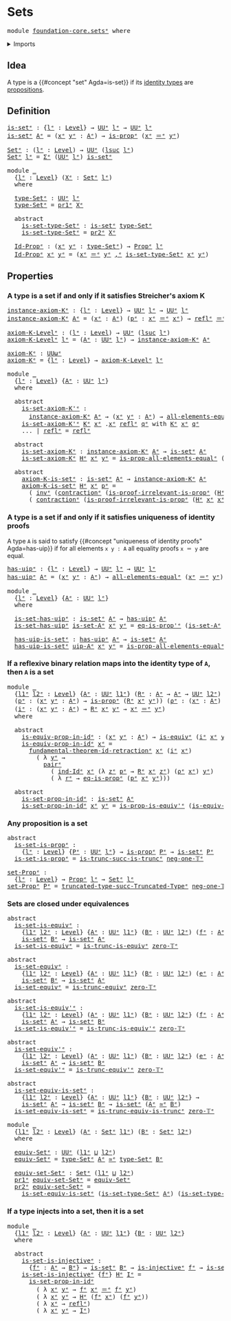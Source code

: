 # Sets

<pre class="Agda"><a id="17" class="Keyword">module</a> <a id="24" href="foundation-core.sets%25E1%25B5%2589.html" class="Module">foundation-core.setsᵉ</a> <a id="46" class="Keyword">where</a>
</pre>
<details><summary>Imports</summary>

<pre class="Agda"><a id="102" class="Keyword">open</a> <a id="107" class="Keyword">import</a> <a id="114" href="foundation.dependent-pair-types%25E1%25B5%2589.html" class="Module">foundation.dependent-pair-typesᵉ</a>
<a id="147" class="Keyword">open</a> <a id="152" class="Keyword">import</a> <a id="159" href="foundation.fundamental-theorem-of-identity-types%25E1%25B5%2589.html" class="Module">foundation.fundamental-theorem-of-identity-typesᵉ</a>
<a id="209" class="Keyword">open</a> <a id="214" class="Keyword">import</a> <a id="221" href="foundation.universe-levels%25E1%25B5%2589.html" class="Module">foundation.universe-levelsᵉ</a>

<a id="250" class="Keyword">open</a> <a id="255" class="Keyword">import</a> <a id="262" href="foundation-core.contractible-types%25E1%25B5%2589.html" class="Module">foundation-core.contractible-typesᵉ</a>
<a id="298" class="Keyword">open</a> <a id="303" class="Keyword">import</a> <a id="310" href="foundation-core.embeddings%25E1%25B5%2589.html" class="Module">foundation-core.embeddingsᵉ</a>
<a id="338" class="Keyword">open</a> <a id="343" class="Keyword">import</a> <a id="350" href="foundation-core.equivalences%25E1%25B5%2589.html" class="Module">foundation-core.equivalencesᵉ</a>
<a id="380" class="Keyword">open</a> <a id="385" class="Keyword">import</a> <a id="392" href="foundation-core.identity-types%25E1%25B5%2589.html" class="Module">foundation-core.identity-typesᵉ</a>
<a id="424" class="Keyword">open</a> <a id="429" class="Keyword">import</a> <a id="436" href="foundation-core.injective-maps%25E1%25B5%2589.html" class="Module">foundation-core.injective-mapsᵉ</a>
<a id="468" class="Keyword">open</a> <a id="473" class="Keyword">import</a> <a id="480" href="foundation-core.propositions%25E1%25B5%2589.html" class="Module">foundation-core.propositionsᵉ</a>
<a id="510" class="Keyword">open</a> <a id="515" class="Keyword">import</a> <a id="522" href="foundation-core.truncated-types%25E1%25B5%2589.html" class="Module">foundation-core.truncated-typesᵉ</a>
<a id="555" class="Keyword">open</a> <a id="560" class="Keyword">import</a> <a id="567" href="foundation-core.truncation-levels%25E1%25B5%2589.html" class="Module">foundation-core.truncation-levelsᵉ</a>
</pre>
</details>

## Idea

A type is a {{#concept "set" Agda=is-set}} if its
[identity types](foundation-core.identity-types.md) are
[propositions](foundation-core.propositions.md).

## Definition

<pre class="Agda"><a id="is-setᵉ"></a><a id="807" href="foundation-core.sets%25E1%25B5%2589.html#807" class="Function">is-setᵉ</a> <a id="815" class="Symbol">:</a> <a id="817" class="Symbol">{</a><a id="818" href="foundation-core.sets%25E1%25B5%2589.html#818" class="Bound">lᵉ</a> <a id="821" class="Symbol">:</a> <a id="823" href="Agda.Primitive.html#742" class="Postulate">Level</a><a id="828" class="Symbol">}</a> <a id="830" class="Symbol">→</a> <a id="832" href="Agda.Primitive.html#429" class="Primitive">UUᵉ</a> <a id="836" href="foundation-core.sets%25E1%25B5%2589.html#818" class="Bound">lᵉ</a> <a id="839" class="Symbol">→</a> <a id="841" href="Agda.Primitive.html#429" class="Primitive">UUᵉ</a> <a id="845" href="foundation-core.sets%25E1%25B5%2589.html#818" class="Bound">lᵉ</a>
<a id="848" href="foundation-core.sets%25E1%25B5%2589.html#807" class="Function">is-setᵉ</a> <a id="856" href="foundation-core.sets%25E1%25B5%2589.html#856" class="Bound">Aᵉ</a> <a id="859" class="Symbol">=</a> <a id="861" class="Symbol">(</a><a id="862" href="foundation-core.sets%25E1%25B5%2589.html#862" class="Bound">xᵉ</a> <a id="865" href="foundation-core.sets%25E1%25B5%2589.html#865" class="Bound">yᵉ</a> <a id="868" class="Symbol">:</a> <a id="870" href="foundation-core.sets%25E1%25B5%2589.html#856" class="Bound">Aᵉ</a><a id="872" class="Symbol">)</a> <a id="874" class="Symbol">→</a> <a id="876" href="foundation-core.propositions%25E1%25B5%2589.html#1041" class="Function">is-propᵉ</a> <a id="885" class="Symbol">(</a><a id="886" href="foundation-core.sets%25E1%25B5%2589.html#862" class="Bound">xᵉ</a> <a id="889" href="foundation-core.identity-types%25E1%25B5%2589.html#2730" class="Function Operator">＝ᵉ</a> <a id="892" href="foundation-core.sets%25E1%25B5%2589.html#865" class="Bound">yᵉ</a><a id="894" class="Symbol">)</a>

<a id="Setᵉ"></a><a id="897" href="foundation-core.sets%25E1%25B5%2589.html#897" class="Function">Setᵉ</a> <a id="902" class="Symbol">:</a> <a id="904" class="Symbol">(</a><a id="905" href="foundation-core.sets%25E1%25B5%2589.html#905" class="Bound">lᵉ</a> <a id="908" class="Symbol">:</a> <a id="910" href="Agda.Primitive.html#742" class="Postulate">Level</a><a id="915" class="Symbol">)</a> <a id="917" class="Symbol">→</a> <a id="919" href="Agda.Primitive.html#429" class="Primitive">UUᵉ</a> <a id="923" class="Symbol">(</a><a id="924" href="Agda.Primitive.html#931" class="Primitive">lsuc</a> <a id="929" href="foundation-core.sets%25E1%25B5%2589.html#905" class="Bound">lᵉ</a><a id="931" class="Symbol">)</a>
<a id="933" href="foundation-core.sets%25E1%25B5%2589.html#897" class="Function">Setᵉ</a> <a id="938" href="foundation-core.sets%25E1%25B5%2589.html#938" class="Bound">lᵉ</a> <a id="941" class="Symbol">=</a> <a id="943" href="foundation.dependent-pair-types%25E1%25B5%2589.html#585" class="Record">Σᵉ</a> <a id="946" class="Symbol">(</a><a id="947" href="Agda.Primitive.html#429" class="Primitive">UUᵉ</a> <a id="951" href="foundation-core.sets%25E1%25B5%2589.html#938" class="Bound">lᵉ</a><a id="953" class="Symbol">)</a> <a id="955" href="foundation-core.sets%25E1%25B5%2589.html#807" class="Function">is-setᵉ</a>

<a id="964" class="Keyword">module</a> <a id="971" href="foundation-core.sets%25E1%25B5%2589.html#971" class="Module">_</a>
  <a id="975" class="Symbol">{</a><a id="976" href="foundation-core.sets%25E1%25B5%2589.html#976" class="Bound">lᵉ</a> <a id="979" class="Symbol">:</a> <a id="981" href="Agda.Primitive.html#742" class="Postulate">Level</a><a id="986" class="Symbol">}</a> <a id="988" class="Symbol">(</a><a id="989" href="foundation-core.sets%25E1%25B5%2589.html#989" class="Bound">Xᵉ</a> <a id="992" class="Symbol">:</a> <a id="994" href="foundation-core.sets%25E1%25B5%2589.html#897" class="Function">Setᵉ</a> <a id="999" href="foundation-core.sets%25E1%25B5%2589.html#976" class="Bound">lᵉ</a><a id="1001" class="Symbol">)</a>
  <a id="1005" class="Keyword">where</a>

  <a id="1014" href="foundation-core.sets%25E1%25B5%2589.html#1014" class="Function">type-Setᵉ</a> <a id="1024" class="Symbol">:</a> <a id="1026" href="Agda.Primitive.html#429" class="Primitive">UUᵉ</a> <a id="1030" href="foundation-core.sets%25E1%25B5%2589.html#976" class="Bound">lᵉ</a>
  <a id="1035" href="foundation-core.sets%25E1%25B5%2589.html#1014" class="Function">type-Setᵉ</a> <a id="1045" class="Symbol">=</a> <a id="1047" href="foundation.dependent-pair-types%25E1%25B5%2589.html#697" class="Field">pr1ᵉ</a> <a id="1052" href="foundation-core.sets%25E1%25B5%2589.html#989" class="Bound">Xᵉ</a>

  <a id="1058" class="Keyword">abstract</a>
    <a id="1071" href="foundation-core.sets%25E1%25B5%2589.html#1071" class="Function">is-set-type-Setᵉ</a> <a id="1088" class="Symbol">:</a> <a id="1090" href="foundation-core.sets%25E1%25B5%2589.html#807" class="Function">is-setᵉ</a> <a id="1098" href="foundation-core.sets%25E1%25B5%2589.html#1014" class="Function">type-Setᵉ</a>
    <a id="1112" href="foundation-core.sets%25E1%25B5%2589.html#1071" class="Function">is-set-type-Setᵉ</a> <a id="1129" class="Symbol">=</a> <a id="1131" href="foundation.dependent-pair-types%25E1%25B5%2589.html#711" class="Field">pr2ᵉ</a> <a id="1136" href="foundation-core.sets%25E1%25B5%2589.html#989" class="Bound">Xᵉ</a>

  <a id="1142" href="foundation-core.sets%25E1%25B5%2589.html#1142" class="Function">Id-Propᵉ</a> <a id="1151" class="Symbol">:</a> <a id="1153" class="Symbol">(</a><a id="1154" href="foundation-core.sets%25E1%25B5%2589.html#1154" class="Bound">xᵉ</a> <a id="1157" href="foundation-core.sets%25E1%25B5%2589.html#1157" class="Bound">yᵉ</a> <a id="1160" class="Symbol">:</a> <a id="1162" href="foundation-core.sets%25E1%25B5%2589.html#1014" class="Function">type-Setᵉ</a><a id="1171" class="Symbol">)</a> <a id="1173" class="Symbol">→</a> <a id="1175" href="foundation-core.propositions%25E1%25B5%2589.html#1181" class="Function">Propᵉ</a> <a id="1181" href="foundation-core.sets%25E1%25B5%2589.html#976" class="Bound">lᵉ</a>
  <a id="1186" href="foundation-core.sets%25E1%25B5%2589.html#1142" class="Function">Id-Propᵉ</a> <a id="1195" href="foundation-core.sets%25E1%25B5%2589.html#1195" class="Bound">xᵉ</a> <a id="1198" href="foundation-core.sets%25E1%25B5%2589.html#1198" class="Bound">yᵉ</a> <a id="1201" class="Symbol">=</a> <a id="1203" class="Symbol">(</a><a id="1204" href="foundation-core.sets%25E1%25B5%2589.html#1195" class="Bound">xᵉ</a> <a id="1207" href="foundation-core.identity-types%25E1%25B5%2589.html#2730" class="Function Operator">＝ᵉ</a> <a id="1210" href="foundation-core.sets%25E1%25B5%2589.html#1198" class="Bound">yᵉ</a> <a id="1213" href="foundation.dependent-pair-types%25E1%25B5%2589.html#788" class="InductiveConstructor Operator">,ᵉ</a> <a id="1216" href="foundation-core.sets%25E1%25B5%2589.html#1071" class="Function">is-set-type-Setᵉ</a> <a id="1233" href="foundation-core.sets%25E1%25B5%2589.html#1195" class="Bound">xᵉ</a> <a id="1236" href="foundation-core.sets%25E1%25B5%2589.html#1198" class="Bound">yᵉ</a><a id="1238" class="Symbol">)</a>
</pre>
## Properties

### A type is a set if and only if it satisfies Streicher's axiom K

<pre class="Agda"><a id="instance-axiom-Kᵉ"></a><a id="1337" href="foundation-core.sets%25E1%25B5%2589.html#1337" class="Function">instance-axiom-Kᵉ</a> <a id="1355" class="Symbol">:</a> <a id="1357" class="Symbol">{</a><a id="1358" href="foundation-core.sets%25E1%25B5%2589.html#1358" class="Bound">lᵉ</a> <a id="1361" class="Symbol">:</a> <a id="1363" href="Agda.Primitive.html#742" class="Postulate">Level</a><a id="1368" class="Symbol">}</a> <a id="1370" class="Symbol">→</a> <a id="1372" href="Agda.Primitive.html#429" class="Primitive">UUᵉ</a> <a id="1376" href="foundation-core.sets%25E1%25B5%2589.html#1358" class="Bound">lᵉ</a> <a id="1379" class="Symbol">→</a> <a id="1381" href="Agda.Primitive.html#429" class="Primitive">UUᵉ</a> <a id="1385" href="foundation-core.sets%25E1%25B5%2589.html#1358" class="Bound">lᵉ</a>
<a id="1388" href="foundation-core.sets%25E1%25B5%2589.html#1337" class="Function">instance-axiom-Kᵉ</a> <a id="1406" href="foundation-core.sets%25E1%25B5%2589.html#1406" class="Bound">Aᵉ</a> <a id="1409" class="Symbol">=</a> <a id="1411" class="Symbol">(</a><a id="1412" href="foundation-core.sets%25E1%25B5%2589.html#1412" class="Bound">xᵉ</a> <a id="1415" class="Symbol">:</a> <a id="1417" href="foundation-core.sets%25E1%25B5%2589.html#1406" class="Bound">Aᵉ</a><a id="1419" class="Symbol">)</a> <a id="1421" class="Symbol">(</a><a id="1422" href="foundation-core.sets%25E1%25B5%2589.html#1422" class="Bound">pᵉ</a> <a id="1425" class="Symbol">:</a> <a id="1427" href="foundation-core.sets%25E1%25B5%2589.html#1412" class="Bound">xᵉ</a> <a id="1430" href="foundation-core.identity-types%25E1%25B5%2589.html#2730" class="Function Operator">＝ᵉ</a> <a id="1433" href="foundation-core.sets%25E1%25B5%2589.html#1412" class="Bound">xᵉ</a><a id="1435" class="Symbol">)</a> <a id="1437" class="Symbol">→</a> <a id="1439" href="foundation-core.identity-types%25E1%25B5%2589.html#2694" class="InductiveConstructor">reflᵉ</a> <a id="1445" href="foundation-core.identity-types%25E1%25B5%2589.html#2730" class="Function Operator">＝ᵉ</a> <a id="1448" href="foundation-core.sets%25E1%25B5%2589.html#1422" class="Bound">pᵉ</a>

<a id="axiom-K-Levelᵉ"></a><a id="1452" href="foundation-core.sets%25E1%25B5%2589.html#1452" class="Function">axiom-K-Levelᵉ</a> <a id="1467" class="Symbol">:</a> <a id="1469" class="Symbol">(</a><a id="1470" href="foundation-core.sets%25E1%25B5%2589.html#1470" class="Bound">lᵉ</a> <a id="1473" class="Symbol">:</a> <a id="1475" href="Agda.Primitive.html#742" class="Postulate">Level</a><a id="1480" class="Symbol">)</a> <a id="1482" class="Symbol">→</a> <a id="1484" href="Agda.Primitive.html#429" class="Primitive">UUᵉ</a> <a id="1488" class="Symbol">(</a><a id="1489" href="Agda.Primitive.html#931" class="Primitive">lsuc</a> <a id="1494" href="foundation-core.sets%25E1%25B5%2589.html#1470" class="Bound">lᵉ</a><a id="1496" class="Symbol">)</a>
<a id="1498" href="foundation-core.sets%25E1%25B5%2589.html#1452" class="Function">axiom-K-Levelᵉ</a> <a id="1513" href="foundation-core.sets%25E1%25B5%2589.html#1513" class="Bound">lᵉ</a> <a id="1516" class="Symbol">=</a> <a id="1518" class="Symbol">(</a><a id="1519" href="foundation-core.sets%25E1%25B5%2589.html#1519" class="Bound">Aᵉ</a> <a id="1522" class="Symbol">:</a> <a id="1524" href="Agda.Primitive.html#429" class="Primitive">UUᵉ</a> <a id="1528" href="foundation-core.sets%25E1%25B5%2589.html#1513" class="Bound">lᵉ</a><a id="1530" class="Symbol">)</a> <a id="1532" class="Symbol">→</a> <a id="1534" href="foundation-core.sets%25E1%25B5%2589.html#1337" class="Function">instance-axiom-Kᵉ</a> <a id="1552" href="foundation-core.sets%25E1%25B5%2589.html#1519" class="Bound">Aᵉ</a>

<a id="axiom-Kᵉ"></a><a id="1556" href="foundation-core.sets%25E1%25B5%2589.html#1556" class="Function">axiom-Kᵉ</a> <a id="1565" class="Symbol">:</a> <a id="1567" href="Agda.Primitive.html#553" class="Primitive">UUωᵉ</a>
<a id="1572" href="foundation-core.sets%25E1%25B5%2589.html#1556" class="Function">axiom-Kᵉ</a> <a id="1581" class="Symbol">=</a> <a id="1583" class="Symbol">{</a><a id="1584" href="foundation-core.sets%25E1%25B5%2589.html#1584" class="Bound">lᵉ</a> <a id="1587" class="Symbol">:</a> <a id="1589" href="Agda.Primitive.html#742" class="Postulate">Level</a><a id="1594" class="Symbol">}</a> <a id="1596" class="Symbol">→</a> <a id="1598" href="foundation-core.sets%25E1%25B5%2589.html#1452" class="Function">axiom-K-Levelᵉ</a> <a id="1613" href="foundation-core.sets%25E1%25B5%2589.html#1584" class="Bound">lᵉ</a>

<a id="1617" class="Keyword">module</a> <a id="1624" href="foundation-core.sets%25E1%25B5%2589.html#1624" class="Module">_</a>
  <a id="1628" class="Symbol">{</a><a id="1629" href="foundation-core.sets%25E1%25B5%2589.html#1629" class="Bound">lᵉ</a> <a id="1632" class="Symbol">:</a> <a id="1634" href="Agda.Primitive.html#742" class="Postulate">Level</a><a id="1639" class="Symbol">}</a> <a id="1641" class="Symbol">{</a><a id="1642" href="foundation-core.sets%25E1%25B5%2589.html#1642" class="Bound">Aᵉ</a> <a id="1645" class="Symbol">:</a> <a id="1647" href="Agda.Primitive.html#429" class="Primitive">UUᵉ</a> <a id="1651" href="foundation-core.sets%25E1%25B5%2589.html#1629" class="Bound">lᵉ</a><a id="1653" class="Symbol">}</a>
  <a id="1657" class="Keyword">where</a>

  <a id="1666" class="Keyword">abstract</a>
    <a id="1679" href="foundation-core.sets%25E1%25B5%2589.html#1679" class="Function">is-set-axiom-K&#39;ᵉ</a> <a id="1696" class="Symbol">:</a>
      <a id="1704" href="foundation-core.sets%25E1%25B5%2589.html#1337" class="Function">instance-axiom-Kᵉ</a> <a id="1722" href="foundation-core.sets%25E1%25B5%2589.html#1642" class="Bound">Aᵉ</a> <a id="1725" class="Symbol">→</a> <a id="1727" class="Symbol">(</a><a id="1728" href="foundation-core.sets%25E1%25B5%2589.html#1728" class="Bound">xᵉ</a> <a id="1731" href="foundation-core.sets%25E1%25B5%2589.html#1731" class="Bound">yᵉ</a> <a id="1734" class="Symbol">:</a> <a id="1736" href="foundation-core.sets%25E1%25B5%2589.html#1642" class="Bound">Aᵉ</a><a id="1738" class="Symbol">)</a> <a id="1740" class="Symbol">→</a> <a id="1742" href="foundation-core.propositions%25E1%25B5%2589.html#2096" class="Function">all-elements-equalᵉ</a> <a id="1762" class="Symbol">(</a><a id="1763" href="foundation-core.sets%25E1%25B5%2589.html#1728" class="Bound">xᵉ</a> <a id="1766" href="foundation-core.identity-types%25E1%25B5%2589.html#2730" class="Function Operator">＝ᵉ</a> <a id="1769" href="foundation-core.sets%25E1%25B5%2589.html#1731" class="Bound">yᵉ</a><a id="1771" class="Symbol">)</a>
    <a id="1777" href="foundation-core.sets%25E1%25B5%2589.html#1679" class="Function">is-set-axiom-K&#39;ᵉ</a> <a id="1794" href="foundation-core.sets%25E1%25B5%2589.html#1794" class="Bound">Kᵉ</a> <a id="1797" href="foundation-core.sets%25E1%25B5%2589.html#1797" class="Bound">xᵉ</a> <a id="1800" class="DottedPattern Symbol">.</a><a id="1801" href="foundation-core.sets%25E1%25B5%2589.html#1797" class="DottedPattern Bound">xᵉ</a> <a id="1804" href="foundation-core.identity-types%25E1%25B5%2589.html#2694" class="InductiveConstructor">reflᵉ</a> <a id="1810" href="foundation-core.sets%25E1%25B5%2589.html#1810" class="Bound">qᵉ</a> <a id="1813" class="Keyword">with</a> <a id="1818" href="foundation-core.sets%25E1%25B5%2589.html#1794" class="Bound">Kᵉ</a> <a id="1821" href="foundation-core.sets%25E1%25B5%2589.html#1797" class="Bound">xᵉ</a> <a id="1824" href="foundation-core.sets%25E1%25B5%2589.html#1810" class="Bound">qᵉ</a>
    <a id="1831" class="Symbol">...</a> <a id="1835" class="Symbol">|</a> <a id="1837" href="foundation-core.identity-types%25E1%25B5%2589.html#2694" class="InductiveConstructor">reflᵉ</a> <a id="1843" class="Symbol">=</a> <a id="1845" href="foundation-core.identity-types%25E1%25B5%2589.html#2694" class="InductiveConstructor">reflᵉ</a>

  <a id="1854" class="Keyword">abstract</a>
    <a id="1867" href="foundation-core.sets%25E1%25B5%2589.html#1867" class="Function">is-set-axiom-Kᵉ</a> <a id="1883" class="Symbol">:</a> <a id="1885" href="foundation-core.sets%25E1%25B5%2589.html#1337" class="Function">instance-axiom-Kᵉ</a> <a id="1903" href="foundation-core.sets%25E1%25B5%2589.html#1642" class="Bound">Aᵉ</a> <a id="1906" class="Symbol">→</a> <a id="1908" href="foundation-core.sets%25E1%25B5%2589.html#807" class="Function">is-setᵉ</a> <a id="1916" href="foundation-core.sets%25E1%25B5%2589.html#1642" class="Bound">Aᵉ</a>
    <a id="1923" href="foundation-core.sets%25E1%25B5%2589.html#1867" class="Function">is-set-axiom-Kᵉ</a> <a id="1939" href="foundation-core.sets%25E1%25B5%2589.html#1939" class="Bound">Hᵉ</a> <a id="1942" href="foundation-core.sets%25E1%25B5%2589.html#1942" class="Bound">xᵉ</a> <a id="1945" href="foundation-core.sets%25E1%25B5%2589.html#1945" class="Bound">yᵉ</a> <a id="1948" class="Symbol">=</a> <a id="1950" href="foundation-core.propositions%25E1%25B5%2589.html#2312" class="Function">is-prop-all-elements-equalᵉ</a> <a id="1978" class="Symbol">(</a><a id="1979" href="foundation-core.sets%25E1%25B5%2589.html#1679" class="Function">is-set-axiom-K&#39;ᵉ</a> <a id="1996" href="foundation-core.sets%25E1%25B5%2589.html#1939" class="Bound">Hᵉ</a> <a id="1999" href="foundation-core.sets%25E1%25B5%2589.html#1942" class="Bound">xᵉ</a> <a id="2002" href="foundation-core.sets%25E1%25B5%2589.html#1945" class="Bound">yᵉ</a><a id="2004" class="Symbol">)</a>

  <a id="2009" class="Keyword">abstract</a>
    <a id="2022" href="foundation-core.sets%25E1%25B5%2589.html#2022" class="Function">axiom-K-is-setᵉ</a> <a id="2038" class="Symbol">:</a> <a id="2040" href="foundation-core.sets%25E1%25B5%2589.html#807" class="Function">is-setᵉ</a> <a id="2048" href="foundation-core.sets%25E1%25B5%2589.html#1642" class="Bound">Aᵉ</a> <a id="2051" class="Symbol">→</a> <a id="2053" href="foundation-core.sets%25E1%25B5%2589.html#1337" class="Function">instance-axiom-Kᵉ</a> <a id="2071" href="foundation-core.sets%25E1%25B5%2589.html#1642" class="Bound">Aᵉ</a>
    <a id="2078" href="foundation-core.sets%25E1%25B5%2589.html#2022" class="Function">axiom-K-is-setᵉ</a> <a id="2094" href="foundation-core.sets%25E1%25B5%2589.html#2094" class="Bound">Hᵉ</a> <a id="2097" href="foundation-core.sets%25E1%25B5%2589.html#2097" class="Bound">xᵉ</a> <a id="2100" href="foundation-core.sets%25E1%25B5%2589.html#2100" class="Bound">pᵉ</a> <a id="2103" class="Symbol">=</a>
      <a id="2111" class="Symbol">(</a> <a id="2113" href="foundation-core.identity-types%25E1%25B5%2589.html#6276" class="Function">invᵉ</a> <a id="2118" class="Symbol">(</a><a id="2119" href="foundation-core.contractible-types%25E1%25B5%2589.html#1413" class="Function">contractionᵉ</a> <a id="2132" class="Symbol">(</a><a id="2133" href="foundation-core.propositions%25E1%25B5%2589.html#3028" class="Function">is-proof-irrelevant-is-propᵉ</a> <a id="2162" class="Symbol">(</a><a id="2163" href="foundation-core.sets%25E1%25B5%2589.html#2094" class="Bound">Hᵉ</a> <a id="2166" href="foundation-core.sets%25E1%25B5%2589.html#2097" class="Bound">xᵉ</a> <a id="2169" href="foundation-core.sets%25E1%25B5%2589.html#2097" class="Bound">xᵉ</a><a id="2171" class="Symbol">)</a> <a id="2173" href="foundation-core.identity-types%25E1%25B5%2589.html#2694" class="InductiveConstructor">reflᵉ</a><a id="2178" class="Symbol">)</a> <a id="2180" href="foundation-core.identity-types%25E1%25B5%2589.html#2694" class="InductiveConstructor">reflᵉ</a><a id="2185" class="Symbol">))</a> <a id="2188" href="foundation-core.identity-types%25E1%25B5%2589.html#5906" class="Function Operator">∙ᵉ</a>
      <a id="2197" class="Symbol">(</a> <a id="2199" href="foundation-core.contractible-types%25E1%25B5%2589.html#1413" class="Function">contractionᵉ</a> <a id="2212" class="Symbol">(</a><a id="2213" href="foundation-core.propositions%25E1%25B5%2589.html#3028" class="Function">is-proof-irrelevant-is-propᵉ</a> <a id="2242" class="Symbol">(</a><a id="2243" href="foundation-core.sets%25E1%25B5%2589.html#2094" class="Bound">Hᵉ</a> <a id="2246" href="foundation-core.sets%25E1%25B5%2589.html#2097" class="Bound">xᵉ</a> <a id="2249" href="foundation-core.sets%25E1%25B5%2589.html#2097" class="Bound">xᵉ</a><a id="2251" class="Symbol">)</a> <a id="2253" href="foundation-core.identity-types%25E1%25B5%2589.html#2694" class="InductiveConstructor">reflᵉ</a><a id="2258" class="Symbol">)</a> <a id="2260" href="foundation-core.sets%25E1%25B5%2589.html#2100" class="Bound">pᵉ</a><a id="2262" class="Symbol">)</a>
</pre>
### A type is a set if and only if it satisfies uniqueness of identity proofs

A type `A` is said to satisfy
{{#concept "uniqueness of identity proofs" Agda=has-uip}} if for all elements
`x y : A` all equality proofs `x ＝ y` are equal.

<pre class="Agda"><a id="has-uipᵉ"></a><a id="2514" href="foundation-core.sets%25E1%25B5%2589.html#2514" class="Function">has-uipᵉ</a> <a id="2523" class="Symbol">:</a> <a id="2525" class="Symbol">{</a><a id="2526" href="foundation-core.sets%25E1%25B5%2589.html#2526" class="Bound">lᵉ</a> <a id="2529" class="Symbol">:</a> <a id="2531" href="Agda.Primitive.html#742" class="Postulate">Level</a><a id="2536" class="Symbol">}</a> <a id="2538" class="Symbol">→</a> <a id="2540" href="Agda.Primitive.html#429" class="Primitive">UUᵉ</a> <a id="2544" href="foundation-core.sets%25E1%25B5%2589.html#2526" class="Bound">lᵉ</a> <a id="2547" class="Symbol">→</a> <a id="2549" href="Agda.Primitive.html#429" class="Primitive">UUᵉ</a> <a id="2553" href="foundation-core.sets%25E1%25B5%2589.html#2526" class="Bound">lᵉ</a>
<a id="2556" href="foundation-core.sets%25E1%25B5%2589.html#2514" class="Function">has-uipᵉ</a> <a id="2565" href="foundation-core.sets%25E1%25B5%2589.html#2565" class="Bound">Aᵉ</a> <a id="2568" class="Symbol">=</a> <a id="2570" class="Symbol">(</a><a id="2571" href="foundation-core.sets%25E1%25B5%2589.html#2571" class="Bound">xᵉ</a> <a id="2574" href="foundation-core.sets%25E1%25B5%2589.html#2574" class="Bound">yᵉ</a> <a id="2577" class="Symbol">:</a> <a id="2579" href="foundation-core.sets%25E1%25B5%2589.html#2565" class="Bound">Aᵉ</a><a id="2581" class="Symbol">)</a> <a id="2583" class="Symbol">→</a> <a id="2585" href="foundation-core.propositions%25E1%25B5%2589.html#2096" class="Function">all-elements-equalᵉ</a> <a id="2605" class="Symbol">(</a><a id="2606" href="foundation-core.sets%25E1%25B5%2589.html#2571" class="Bound">xᵉ</a> <a id="2609" href="foundation-core.identity-types%25E1%25B5%2589.html#2730" class="Function Operator">＝ᵉ</a> <a id="2612" href="foundation-core.sets%25E1%25B5%2589.html#2574" class="Bound">yᵉ</a><a id="2614" class="Symbol">)</a>

<a id="2617" class="Keyword">module</a> <a id="2624" href="foundation-core.sets%25E1%25B5%2589.html#2624" class="Module">_</a>
  <a id="2628" class="Symbol">{</a><a id="2629" href="foundation-core.sets%25E1%25B5%2589.html#2629" class="Bound">lᵉ</a> <a id="2632" class="Symbol">:</a> <a id="2634" href="Agda.Primitive.html#742" class="Postulate">Level</a><a id="2639" class="Symbol">}</a> <a id="2641" class="Symbol">{</a><a id="2642" href="foundation-core.sets%25E1%25B5%2589.html#2642" class="Bound">Aᵉ</a> <a id="2645" class="Symbol">:</a> <a id="2647" href="Agda.Primitive.html#429" class="Primitive">UUᵉ</a> <a id="2651" href="foundation-core.sets%25E1%25B5%2589.html#2629" class="Bound">lᵉ</a><a id="2653" class="Symbol">}</a>
  <a id="2657" class="Keyword">where</a>

  <a id="2666" href="foundation-core.sets%25E1%25B5%2589.html#2666" class="Function">is-set-has-uipᵉ</a> <a id="2682" class="Symbol">:</a> <a id="2684" href="foundation-core.sets%25E1%25B5%2589.html#807" class="Function">is-setᵉ</a> <a id="2692" href="foundation-core.sets%25E1%25B5%2589.html#2642" class="Bound">Aᵉ</a> <a id="2695" class="Symbol">→</a> <a id="2697" href="foundation-core.sets%25E1%25B5%2589.html#2514" class="Function">has-uipᵉ</a> <a id="2706" href="foundation-core.sets%25E1%25B5%2589.html#2642" class="Bound">Aᵉ</a>
  <a id="2711" href="foundation-core.sets%25E1%25B5%2589.html#2666" class="Function">is-set-has-uipᵉ</a> <a id="2727" href="foundation-core.sets%25E1%25B5%2589.html#2727" class="Bound">is-set-Aᵉ</a> <a id="2737" href="foundation-core.sets%25E1%25B5%2589.html#2737" class="Bound">xᵉ</a> <a id="2740" href="foundation-core.sets%25E1%25B5%2589.html#2740" class="Bound">yᵉ</a> <a id="2743" class="Symbol">=</a> <a id="2745" href="foundation-core.propositions%25E1%25B5%2589.html#2555" class="Function">eq-is-prop&#39;ᵉ</a> <a id="2758" class="Symbol">(</a><a id="2759" href="foundation-core.sets%25E1%25B5%2589.html#2727" class="Bound">is-set-Aᵉ</a> <a id="2769" href="foundation-core.sets%25E1%25B5%2589.html#2737" class="Bound">xᵉ</a> <a id="2772" href="foundation-core.sets%25E1%25B5%2589.html#2740" class="Bound">yᵉ</a><a id="2774" class="Symbol">)</a>

  <a id="2779" href="foundation-core.sets%25E1%25B5%2589.html#2779" class="Function">has-uip-is-setᵉ</a> <a id="2795" class="Symbol">:</a> <a id="2797" href="foundation-core.sets%25E1%25B5%2589.html#2514" class="Function">has-uipᵉ</a> <a id="2806" href="foundation-core.sets%25E1%25B5%2589.html#2642" class="Bound">Aᵉ</a> <a id="2809" class="Symbol">→</a> <a id="2811" href="foundation-core.sets%25E1%25B5%2589.html#807" class="Function">is-setᵉ</a> <a id="2819" href="foundation-core.sets%25E1%25B5%2589.html#2642" class="Bound">Aᵉ</a>
  <a id="2824" href="foundation-core.sets%25E1%25B5%2589.html#2779" class="Function">has-uip-is-setᵉ</a> <a id="2840" href="foundation-core.sets%25E1%25B5%2589.html#2840" class="Bound">uip-Aᵉ</a> <a id="2847" href="foundation-core.sets%25E1%25B5%2589.html#2847" class="Bound">xᵉ</a> <a id="2850" href="foundation-core.sets%25E1%25B5%2589.html#2850" class="Bound">yᵉ</a> <a id="2853" class="Symbol">=</a> <a id="2855" href="foundation-core.propositions%25E1%25B5%2589.html#2312" class="Function">is-prop-all-elements-equalᵉ</a> <a id="2883" class="Symbol">(</a><a id="2884" href="foundation-core.sets%25E1%25B5%2589.html#2840" class="Bound">uip-Aᵉ</a> <a id="2891" href="foundation-core.sets%25E1%25B5%2589.html#2847" class="Bound">xᵉ</a> <a id="2894" href="foundation-core.sets%25E1%25B5%2589.html#2850" class="Bound">yᵉ</a><a id="2896" class="Symbol">)</a>
</pre>
### If a reflexive binary relation maps into the identity type of `A`, then `A` is a set

<pre class="Agda"><a id="3001" class="Keyword">module</a> <a id="3008" href="foundation-core.sets%25E1%25B5%2589.html#3008" class="Module">_</a>
  <a id="3012" class="Symbol">{</a><a id="3013" href="foundation-core.sets%25E1%25B5%2589.html#3013" class="Bound">l1ᵉ</a> <a id="3017" href="foundation-core.sets%25E1%25B5%2589.html#3017" class="Bound">l2ᵉ</a> <a id="3021" class="Symbol">:</a> <a id="3023" href="Agda.Primitive.html#742" class="Postulate">Level</a><a id="3028" class="Symbol">}</a> <a id="3030" class="Symbol">{</a><a id="3031" href="foundation-core.sets%25E1%25B5%2589.html#3031" class="Bound">Aᵉ</a> <a id="3034" class="Symbol">:</a> <a id="3036" href="Agda.Primitive.html#429" class="Primitive">UUᵉ</a> <a id="3040" href="foundation-core.sets%25E1%25B5%2589.html#3013" class="Bound">l1ᵉ</a><a id="3043" class="Symbol">}</a> <a id="3045" class="Symbol">(</a><a id="3046" href="foundation-core.sets%25E1%25B5%2589.html#3046" class="Bound">Rᵉ</a> <a id="3049" class="Symbol">:</a> <a id="3051" href="foundation-core.sets%25E1%25B5%2589.html#3031" class="Bound">Aᵉ</a> <a id="3054" class="Symbol">→</a> <a id="3056" href="foundation-core.sets%25E1%25B5%2589.html#3031" class="Bound">Aᵉ</a> <a id="3059" class="Symbol">→</a> <a id="3061" href="Agda.Primitive.html#429" class="Primitive">UUᵉ</a> <a id="3065" href="foundation-core.sets%25E1%25B5%2589.html#3017" class="Bound">l2ᵉ</a><a id="3068" class="Symbol">)</a>
  <a id="3072" class="Symbol">(</a><a id="3073" href="foundation-core.sets%25E1%25B5%2589.html#3073" class="Bound">pᵉ</a> <a id="3076" class="Symbol">:</a> <a id="3078" class="Symbol">(</a><a id="3079" href="foundation-core.sets%25E1%25B5%2589.html#3079" class="Bound">xᵉ</a> <a id="3082" href="foundation-core.sets%25E1%25B5%2589.html#3082" class="Bound">yᵉ</a> <a id="3085" class="Symbol">:</a> <a id="3087" href="foundation-core.sets%25E1%25B5%2589.html#3031" class="Bound">Aᵉ</a><a id="3089" class="Symbol">)</a> <a id="3091" class="Symbol">→</a> <a id="3093" href="foundation-core.propositions%25E1%25B5%2589.html#1041" class="Function">is-propᵉ</a> <a id="3102" class="Symbol">(</a><a id="3103" href="foundation-core.sets%25E1%25B5%2589.html#3046" class="Bound">Rᵉ</a> <a id="3106" href="foundation-core.sets%25E1%25B5%2589.html#3079" class="Bound">xᵉ</a> <a id="3109" href="foundation-core.sets%25E1%25B5%2589.html#3082" class="Bound">yᵉ</a><a id="3111" class="Symbol">))</a> <a id="3114" class="Symbol">(</a><a id="3115" href="foundation-core.sets%25E1%25B5%2589.html#3115" class="Bound">ρᵉ</a> <a id="3118" class="Symbol">:</a> <a id="3120" class="Symbol">(</a><a id="3121" href="foundation-core.sets%25E1%25B5%2589.html#3121" class="Bound">xᵉ</a> <a id="3124" class="Symbol">:</a> <a id="3126" href="foundation-core.sets%25E1%25B5%2589.html#3031" class="Bound">Aᵉ</a><a id="3128" class="Symbol">)</a> <a id="3130" class="Symbol">→</a> <a id="3132" href="foundation-core.sets%25E1%25B5%2589.html#3046" class="Bound">Rᵉ</a> <a id="3135" href="foundation-core.sets%25E1%25B5%2589.html#3121" class="Bound">xᵉ</a> <a id="3138" href="foundation-core.sets%25E1%25B5%2589.html#3121" class="Bound">xᵉ</a><a id="3140" class="Symbol">)</a>
  <a id="3144" class="Symbol">(</a><a id="3145" href="foundation-core.sets%25E1%25B5%2589.html#3145" class="Bound">iᵉ</a> <a id="3148" class="Symbol">:</a> <a id="3150" class="Symbol">(</a><a id="3151" href="foundation-core.sets%25E1%25B5%2589.html#3151" class="Bound">xᵉ</a> <a id="3154" href="foundation-core.sets%25E1%25B5%2589.html#3154" class="Bound">yᵉ</a> <a id="3157" class="Symbol">:</a> <a id="3159" href="foundation-core.sets%25E1%25B5%2589.html#3031" class="Bound">Aᵉ</a><a id="3161" class="Symbol">)</a> <a id="3163" class="Symbol">→</a> <a id="3165" href="foundation-core.sets%25E1%25B5%2589.html#3046" class="Bound">Rᵉ</a> <a id="3168" href="foundation-core.sets%25E1%25B5%2589.html#3151" class="Bound">xᵉ</a> <a id="3171" href="foundation-core.sets%25E1%25B5%2589.html#3154" class="Bound">yᵉ</a> <a id="3174" class="Symbol">→</a> <a id="3176" href="foundation-core.sets%25E1%25B5%2589.html#3151" class="Bound">xᵉ</a> <a id="3179" href="foundation-core.identity-types%25E1%25B5%2589.html#2730" class="Function Operator">＝ᵉ</a> <a id="3182" href="foundation-core.sets%25E1%25B5%2589.html#3154" class="Bound">yᵉ</a><a id="3184" class="Symbol">)</a>
  <a id="3188" class="Keyword">where</a>

  <a id="3197" class="Keyword">abstract</a>
    <a id="3210" href="foundation-core.sets%25E1%25B5%2589.html#3210" class="Function">is-equiv-prop-in-idᵉ</a> <a id="3231" class="Symbol">:</a> <a id="3233" class="Symbol">(</a><a id="3234" href="foundation-core.sets%25E1%25B5%2589.html#3234" class="Bound">xᵉ</a> <a id="3237" href="foundation-core.sets%25E1%25B5%2589.html#3237" class="Bound">yᵉ</a> <a id="3240" class="Symbol">:</a> <a id="3242" href="foundation-core.sets%25E1%25B5%2589.html#3031" class="Bound">Aᵉ</a><a id="3244" class="Symbol">)</a> <a id="3246" class="Symbol">→</a> <a id="3248" href="foundation-core.equivalences%25E1%25B5%2589.html#1553" class="Function">is-equivᵉ</a> <a id="3258" class="Symbol">(</a><a id="3259" href="foundation-core.sets%25E1%25B5%2589.html#3145" class="Bound">iᵉ</a> <a id="3262" href="foundation-core.sets%25E1%25B5%2589.html#3234" class="Bound">xᵉ</a> <a id="3265" href="foundation-core.sets%25E1%25B5%2589.html#3237" class="Bound">yᵉ</a><a id="3267" class="Symbol">)</a>
    <a id="3273" href="foundation-core.sets%25E1%25B5%2589.html#3210" class="Function">is-equiv-prop-in-idᵉ</a> <a id="3294" href="foundation-core.sets%25E1%25B5%2589.html#3294" class="Bound">xᵉ</a> <a id="3297" class="Symbol">=</a>
      <a id="3305" href="foundation.fundamental-theorem-of-identity-types%25E1%25B5%2589.html#3580" class="Function">fundamental-theorem-id-retractionᵉ</a> <a id="3340" href="foundation-core.sets%25E1%25B5%2589.html#3294" class="Bound">xᵉ</a> <a id="3343" class="Symbol">(</a><a id="3344" href="foundation-core.sets%25E1%25B5%2589.html#3145" class="Bound">iᵉ</a> <a id="3347" href="foundation-core.sets%25E1%25B5%2589.html#3294" class="Bound">xᵉ</a><a id="3349" class="Symbol">)</a>
        <a id="3359" class="Symbol">(</a> <a id="3361" class="Symbol">λ</a> <a id="3363" href="foundation-core.sets%25E1%25B5%2589.html#3363" class="Bound">yᵉ</a> <a id="3366" class="Symbol">→</a>
          <a id="3378" href="foundation.dependent-pair-types%25E1%25B5%2589.html#679" class="InductiveConstructor">pairᵉ</a>
            <a id="3396" class="Symbol">(</a> <a id="3398" href="foundation-core.identity-types%25E1%25B5%2589.html#3723" class="Function">ind-Idᵉ</a> <a id="3406" href="foundation-core.sets%25E1%25B5%2589.html#3294" class="Bound">xᵉ</a> <a id="3409" class="Symbol">(λ</a> <a id="3412" href="foundation-core.sets%25E1%25B5%2589.html#3412" class="Bound">zᵉ</a> <a id="3415" href="foundation-core.sets%25E1%25B5%2589.html#3415" class="Bound">pᵉ</a> <a id="3418" class="Symbol">→</a> <a id="3420" href="foundation-core.sets%25E1%25B5%2589.html#3046" class="Bound">Rᵉ</a> <a id="3423" href="foundation-core.sets%25E1%25B5%2589.html#3294" class="Bound">xᵉ</a> <a id="3426" href="foundation-core.sets%25E1%25B5%2589.html#3412" class="Bound">zᵉ</a><a id="3428" class="Symbol">)</a> <a id="3430" class="Symbol">(</a><a id="3431" href="foundation-core.sets%25E1%25B5%2589.html#3115" class="Bound">ρᵉ</a> <a id="3434" href="foundation-core.sets%25E1%25B5%2589.html#3294" class="Bound">xᵉ</a><a id="3436" class="Symbol">)</a> <a id="3438" href="foundation-core.sets%25E1%25B5%2589.html#3363" class="Bound">yᵉ</a><a id="3440" class="Symbol">)</a>
            <a id="3454" class="Symbol">(</a> <a id="3456" class="Symbol">λ</a> <a id="3458" href="foundation-core.sets%25E1%25B5%2589.html#3458" class="Bound">rᵉ</a> <a id="3461" class="Symbol">→</a> <a id="3463" href="foundation-core.propositions%25E1%25B5%2589.html#2667" class="Function">eq-is-propᵉ</a> <a id="3475" class="Symbol">(</a><a id="3476" href="foundation-core.sets%25E1%25B5%2589.html#3073" class="Bound">pᵉ</a> <a id="3479" href="foundation-core.sets%25E1%25B5%2589.html#3294" class="Bound">xᵉ</a> <a id="3482" href="foundation-core.sets%25E1%25B5%2589.html#3363" class="Bound">yᵉ</a><a id="3484" class="Symbol">)))</a>

  <a id="3491" class="Keyword">abstract</a>
    <a id="3504" href="foundation-core.sets%25E1%25B5%2589.html#3504" class="Function">is-set-prop-in-idᵉ</a> <a id="3523" class="Symbol">:</a> <a id="3525" href="foundation-core.sets%25E1%25B5%2589.html#807" class="Function">is-setᵉ</a> <a id="3533" href="foundation-core.sets%25E1%25B5%2589.html#3031" class="Bound">Aᵉ</a>
    <a id="3540" href="foundation-core.sets%25E1%25B5%2589.html#3504" class="Function">is-set-prop-in-idᵉ</a> <a id="3559" href="foundation-core.sets%25E1%25B5%2589.html#3559" class="Bound">xᵉ</a> <a id="3562" href="foundation-core.sets%25E1%25B5%2589.html#3562" class="Bound">yᵉ</a> <a id="3565" class="Symbol">=</a> <a id="3567" href="foundation-core.propositions%25E1%25B5%2589.html#4126" class="Function">is-prop-is-equiv&#39;ᵉ</a> <a id="3586" class="Symbol">(</a><a id="3587" href="foundation-core.sets%25E1%25B5%2589.html#3210" class="Function">is-equiv-prop-in-idᵉ</a> <a id="3608" href="foundation-core.sets%25E1%25B5%2589.html#3559" class="Bound">xᵉ</a> <a id="3611" href="foundation-core.sets%25E1%25B5%2589.html#3562" class="Bound">yᵉ</a><a id="3613" class="Symbol">)</a> <a id="3615" class="Symbol">(</a><a id="3616" href="foundation-core.sets%25E1%25B5%2589.html#3073" class="Bound">pᵉ</a> <a id="3619" href="foundation-core.sets%25E1%25B5%2589.html#3559" class="Bound">xᵉ</a> <a id="3622" href="foundation-core.sets%25E1%25B5%2589.html#3562" class="Bound">yᵉ</a><a id="3624" class="Symbol">)</a>
</pre>
### Any proposition is a set

<pre class="Agda"><a id="3669" class="Keyword">abstract</a>
  <a id="is-set-is-propᵉ"></a><a id="3680" href="foundation-core.sets%25E1%25B5%2589.html#3680" class="Function">is-set-is-propᵉ</a> <a id="3696" class="Symbol">:</a>
    <a id="3702" class="Symbol">{</a><a id="3703" href="foundation-core.sets%25E1%25B5%2589.html#3703" class="Bound">lᵉ</a> <a id="3706" class="Symbol">:</a> <a id="3708" href="Agda.Primitive.html#742" class="Postulate">Level</a><a id="3713" class="Symbol">}</a> <a id="3715" class="Symbol">{</a><a id="3716" href="foundation-core.sets%25E1%25B5%2589.html#3716" class="Bound">Pᵉ</a> <a id="3719" class="Symbol">:</a> <a id="3721" href="Agda.Primitive.html#429" class="Primitive">UUᵉ</a> <a id="3725" href="foundation-core.sets%25E1%25B5%2589.html#3703" class="Bound">lᵉ</a><a id="3727" class="Symbol">}</a> <a id="3729" class="Symbol">→</a> <a id="3731" href="foundation-core.propositions%25E1%25B5%2589.html#1041" class="Function">is-propᵉ</a> <a id="3740" href="foundation-core.sets%25E1%25B5%2589.html#3716" class="Bound">Pᵉ</a> <a id="3743" class="Symbol">→</a> <a id="3745" href="foundation-core.sets%25E1%25B5%2589.html#807" class="Function">is-setᵉ</a> <a id="3753" href="foundation-core.sets%25E1%25B5%2589.html#3716" class="Bound">Pᵉ</a>
  <a id="3758" href="foundation-core.sets%25E1%25B5%2589.html#3680" class="Function">is-set-is-propᵉ</a> <a id="3774" class="Symbol">=</a> <a id="3776" href="foundation-core.truncated-types%25E1%25B5%2589.html#2077" class="Function">is-trunc-succ-is-truncᵉ</a> <a id="3800" href="foundation-core.truncation-levels%25E1%25B5%2589.html#637" class="Function">neg-one-𝕋ᵉ</a>

<a id="set-Propᵉ"></a><a id="3812" href="foundation-core.sets%25E1%25B5%2589.html#3812" class="Function">set-Propᵉ</a> <a id="3822" class="Symbol">:</a>
  <a id="3826" class="Symbol">{</a><a id="3827" href="foundation-core.sets%25E1%25B5%2589.html#3827" class="Bound">lᵉ</a> <a id="3830" class="Symbol">:</a> <a id="3832" href="Agda.Primitive.html#742" class="Postulate">Level</a><a id="3837" class="Symbol">}</a> <a id="3839" class="Symbol">→</a> <a id="3841" href="foundation-core.propositions%25E1%25B5%2589.html#1181" class="Function">Propᵉ</a> <a id="3847" href="foundation-core.sets%25E1%25B5%2589.html#3827" class="Bound">lᵉ</a> <a id="3850" class="Symbol">→</a> <a id="3852" href="foundation-core.sets%25E1%25B5%2589.html#897" class="Function">Setᵉ</a> <a id="3857" href="foundation-core.sets%25E1%25B5%2589.html#3827" class="Bound">lᵉ</a>
<a id="3860" href="foundation-core.sets%25E1%25B5%2589.html#3812" class="Function">set-Propᵉ</a> <a id="3870" href="foundation-core.sets%25E1%25B5%2589.html#3870" class="Bound">Pᵉ</a> <a id="3873" class="Symbol">=</a> <a id="3875" href="foundation-core.truncated-types%25E1%25B5%2589.html#2435" class="Function">truncated-type-succ-Truncated-Typeᵉ</a> <a id="3911" href="foundation-core.truncation-levels%25E1%25B5%2589.html#637" class="Function">neg-one-𝕋ᵉ</a> <a id="3922" href="foundation-core.sets%25E1%25B5%2589.html#3870" class="Bound">Pᵉ</a>
</pre>
### Sets are closed under equivalences

<pre class="Agda"><a id="3978" class="Keyword">abstract</a>
  <a id="is-set-is-equivᵉ"></a><a id="3989" href="foundation-core.sets%25E1%25B5%2589.html#3989" class="Function">is-set-is-equivᵉ</a> <a id="4006" class="Symbol">:</a>
    <a id="4012" class="Symbol">{</a><a id="4013" href="foundation-core.sets%25E1%25B5%2589.html#4013" class="Bound">l1ᵉ</a> <a id="4017" href="foundation-core.sets%25E1%25B5%2589.html#4017" class="Bound">l2ᵉ</a> <a id="4021" class="Symbol">:</a> <a id="4023" href="Agda.Primitive.html#742" class="Postulate">Level</a><a id="4028" class="Symbol">}</a> <a id="4030" class="Symbol">{</a><a id="4031" href="foundation-core.sets%25E1%25B5%2589.html#4031" class="Bound">Aᵉ</a> <a id="4034" class="Symbol">:</a> <a id="4036" href="Agda.Primitive.html#429" class="Primitive">UUᵉ</a> <a id="4040" href="foundation-core.sets%25E1%25B5%2589.html#4013" class="Bound">l1ᵉ</a><a id="4043" class="Symbol">}</a> <a id="4045" class="Symbol">(</a><a id="4046" href="foundation-core.sets%25E1%25B5%2589.html#4046" class="Bound">Bᵉ</a> <a id="4049" class="Symbol">:</a> <a id="4051" href="Agda.Primitive.html#429" class="Primitive">UUᵉ</a> <a id="4055" href="foundation-core.sets%25E1%25B5%2589.html#4017" class="Bound">l2ᵉ</a><a id="4058" class="Symbol">)</a> <a id="4060" class="Symbol">(</a><a id="4061" href="foundation-core.sets%25E1%25B5%2589.html#4061" class="Bound">fᵉ</a> <a id="4064" class="Symbol">:</a> <a id="4066" href="foundation-core.sets%25E1%25B5%2589.html#4031" class="Bound">Aᵉ</a> <a id="4069" class="Symbol">→</a> <a id="4071" href="foundation-core.sets%25E1%25B5%2589.html#4046" class="Bound">Bᵉ</a><a id="4073" class="Symbol">)</a> <a id="4075" class="Symbol">→</a> <a id="4077" href="foundation-core.equivalences%25E1%25B5%2589.html#1553" class="Function">is-equivᵉ</a> <a id="4087" href="foundation-core.sets%25E1%25B5%2589.html#4061" class="Bound">fᵉ</a> <a id="4090" class="Symbol">→</a>
    <a id="4096" href="foundation-core.sets%25E1%25B5%2589.html#807" class="Function">is-setᵉ</a> <a id="4104" href="foundation-core.sets%25E1%25B5%2589.html#4046" class="Bound">Bᵉ</a> <a id="4107" class="Symbol">→</a> <a id="4109" href="foundation-core.sets%25E1%25B5%2589.html#807" class="Function">is-setᵉ</a> <a id="4117" href="foundation-core.sets%25E1%25B5%2589.html#4031" class="Bound">Aᵉ</a>
  <a id="4122" href="foundation-core.sets%25E1%25B5%2589.html#3989" class="Function">is-set-is-equivᵉ</a> <a id="4139" class="Symbol">=</a> <a id="4141" href="foundation-core.truncated-types%25E1%25B5%2589.html#4259" class="Function">is-trunc-is-equivᵉ</a> <a id="4160" href="foundation-core.truncation-levels%25E1%25B5%2589.html#686" class="Function">zero-𝕋ᵉ</a>

<a id="4169" class="Keyword">abstract</a>
  <a id="is-set-equivᵉ"></a><a id="4180" href="foundation-core.sets%25E1%25B5%2589.html#4180" class="Function">is-set-equivᵉ</a> <a id="4194" class="Symbol">:</a>
    <a id="4200" class="Symbol">{</a><a id="4201" href="foundation-core.sets%25E1%25B5%2589.html#4201" class="Bound">l1ᵉ</a> <a id="4205" href="foundation-core.sets%25E1%25B5%2589.html#4205" class="Bound">l2ᵉ</a> <a id="4209" class="Symbol">:</a> <a id="4211" href="Agda.Primitive.html#742" class="Postulate">Level</a><a id="4216" class="Symbol">}</a> <a id="4218" class="Symbol">{</a><a id="4219" href="foundation-core.sets%25E1%25B5%2589.html#4219" class="Bound">Aᵉ</a> <a id="4222" class="Symbol">:</a> <a id="4224" href="Agda.Primitive.html#429" class="Primitive">UUᵉ</a> <a id="4228" href="foundation-core.sets%25E1%25B5%2589.html#4201" class="Bound">l1ᵉ</a><a id="4231" class="Symbol">}</a> <a id="4233" class="Symbol">(</a><a id="4234" href="foundation-core.sets%25E1%25B5%2589.html#4234" class="Bound">Bᵉ</a> <a id="4237" class="Symbol">:</a> <a id="4239" href="Agda.Primitive.html#429" class="Primitive">UUᵉ</a> <a id="4243" href="foundation-core.sets%25E1%25B5%2589.html#4205" class="Bound">l2ᵉ</a><a id="4246" class="Symbol">)</a> <a id="4248" class="Symbol">(</a><a id="4249" href="foundation-core.sets%25E1%25B5%2589.html#4249" class="Bound">eᵉ</a> <a id="4252" class="Symbol">:</a> <a id="4254" href="foundation-core.sets%25E1%25B5%2589.html#4219" class="Bound">Aᵉ</a> <a id="4257" href="foundation-core.equivalences%25E1%25B5%2589.html#2662" class="Function Operator">≃ᵉ</a> <a id="4260" href="foundation-core.sets%25E1%25B5%2589.html#4234" class="Bound">Bᵉ</a><a id="4262" class="Symbol">)</a> <a id="4264" class="Symbol">→</a>
    <a id="4270" href="foundation-core.sets%25E1%25B5%2589.html#807" class="Function">is-setᵉ</a> <a id="4278" href="foundation-core.sets%25E1%25B5%2589.html#4234" class="Bound">Bᵉ</a> <a id="4281" class="Symbol">→</a> <a id="4283" href="foundation-core.sets%25E1%25B5%2589.html#807" class="Function">is-setᵉ</a> <a id="4291" href="foundation-core.sets%25E1%25B5%2589.html#4219" class="Bound">Aᵉ</a>
  <a id="4296" href="foundation-core.sets%25E1%25B5%2589.html#4180" class="Function">is-set-equivᵉ</a> <a id="4310" class="Symbol">=</a> <a id="4312" href="foundation-core.truncated-types%25E1%25B5%2589.html#4523" class="Function">is-trunc-equivᵉ</a> <a id="4328" href="foundation-core.truncation-levels%25E1%25B5%2589.html#686" class="Function">zero-𝕋ᵉ</a>

<a id="4337" class="Keyword">abstract</a>
  <a id="is-set-is-equiv&#39;ᵉ"></a><a id="4348" href="foundation-core.sets%25E1%25B5%2589.html#4348" class="Function">is-set-is-equiv&#39;ᵉ</a> <a id="4366" class="Symbol">:</a>
    <a id="4372" class="Symbol">{</a><a id="4373" href="foundation-core.sets%25E1%25B5%2589.html#4373" class="Bound">l1ᵉ</a> <a id="4377" href="foundation-core.sets%25E1%25B5%2589.html#4377" class="Bound">l2ᵉ</a> <a id="4381" class="Symbol">:</a> <a id="4383" href="Agda.Primitive.html#742" class="Postulate">Level</a><a id="4388" class="Symbol">}</a> <a id="4390" class="Symbol">(</a><a id="4391" href="foundation-core.sets%25E1%25B5%2589.html#4391" class="Bound">Aᵉ</a> <a id="4394" class="Symbol">:</a> <a id="4396" href="Agda.Primitive.html#429" class="Primitive">UUᵉ</a> <a id="4400" href="foundation-core.sets%25E1%25B5%2589.html#4373" class="Bound">l1ᵉ</a><a id="4403" class="Symbol">)</a> <a id="4405" class="Symbol">{</a><a id="4406" href="foundation-core.sets%25E1%25B5%2589.html#4406" class="Bound">Bᵉ</a> <a id="4409" class="Symbol">:</a> <a id="4411" href="Agda.Primitive.html#429" class="Primitive">UUᵉ</a> <a id="4415" href="foundation-core.sets%25E1%25B5%2589.html#4377" class="Bound">l2ᵉ</a><a id="4418" class="Symbol">}</a> <a id="4420" class="Symbol">(</a><a id="4421" href="foundation-core.sets%25E1%25B5%2589.html#4421" class="Bound">fᵉ</a> <a id="4424" class="Symbol">:</a> <a id="4426" href="foundation-core.sets%25E1%25B5%2589.html#4391" class="Bound">Aᵉ</a> <a id="4429" class="Symbol">→</a> <a id="4431" href="foundation-core.sets%25E1%25B5%2589.html#4406" class="Bound">Bᵉ</a><a id="4433" class="Symbol">)</a> <a id="4435" class="Symbol">→</a> <a id="4437" href="foundation-core.equivalences%25E1%25B5%2589.html#1553" class="Function">is-equivᵉ</a> <a id="4447" href="foundation-core.sets%25E1%25B5%2589.html#4421" class="Bound">fᵉ</a> <a id="4450" class="Symbol">→</a>
    <a id="4456" href="foundation-core.sets%25E1%25B5%2589.html#807" class="Function">is-setᵉ</a> <a id="4464" href="foundation-core.sets%25E1%25B5%2589.html#4391" class="Bound">Aᵉ</a> <a id="4467" class="Symbol">→</a> <a id="4469" href="foundation-core.sets%25E1%25B5%2589.html#807" class="Function">is-setᵉ</a> <a id="4477" href="foundation-core.sets%25E1%25B5%2589.html#4406" class="Bound">Bᵉ</a>
  <a id="4482" href="foundation-core.sets%25E1%25B5%2589.html#4348" class="Function">is-set-is-equiv&#39;ᵉ</a> <a id="4500" class="Symbol">=</a> <a id="4502" href="foundation-core.truncated-types%25E1%25B5%2589.html#4764" class="Function">is-trunc-is-equiv&#39;ᵉ</a> <a id="4522" href="foundation-core.truncation-levels%25E1%25B5%2589.html#686" class="Function">zero-𝕋ᵉ</a>

<a id="4531" class="Keyword">abstract</a>
  <a id="is-set-equiv&#39;ᵉ"></a><a id="4542" href="foundation-core.sets%25E1%25B5%2589.html#4542" class="Function">is-set-equiv&#39;ᵉ</a> <a id="4557" class="Symbol">:</a>
    <a id="4563" class="Symbol">{</a><a id="4564" href="foundation-core.sets%25E1%25B5%2589.html#4564" class="Bound">l1ᵉ</a> <a id="4568" href="foundation-core.sets%25E1%25B5%2589.html#4568" class="Bound">l2ᵉ</a> <a id="4572" class="Symbol">:</a> <a id="4574" href="Agda.Primitive.html#742" class="Postulate">Level</a><a id="4579" class="Symbol">}</a> <a id="4581" class="Symbol">(</a><a id="4582" href="foundation-core.sets%25E1%25B5%2589.html#4582" class="Bound">Aᵉ</a> <a id="4585" class="Symbol">:</a> <a id="4587" href="Agda.Primitive.html#429" class="Primitive">UUᵉ</a> <a id="4591" href="foundation-core.sets%25E1%25B5%2589.html#4564" class="Bound">l1ᵉ</a><a id="4594" class="Symbol">)</a> <a id="4596" class="Symbol">{</a><a id="4597" href="foundation-core.sets%25E1%25B5%2589.html#4597" class="Bound">Bᵉ</a> <a id="4600" class="Symbol">:</a> <a id="4602" href="Agda.Primitive.html#429" class="Primitive">UUᵉ</a> <a id="4606" href="foundation-core.sets%25E1%25B5%2589.html#4568" class="Bound">l2ᵉ</a><a id="4609" class="Symbol">}</a> <a id="4611" class="Symbol">(</a><a id="4612" href="foundation-core.sets%25E1%25B5%2589.html#4612" class="Bound">eᵉ</a> <a id="4615" class="Symbol">:</a> <a id="4617" href="foundation-core.sets%25E1%25B5%2589.html#4582" class="Bound">Aᵉ</a> <a id="4620" href="foundation-core.equivalences%25E1%25B5%2589.html#2662" class="Function Operator">≃ᵉ</a> <a id="4623" href="foundation-core.sets%25E1%25B5%2589.html#4597" class="Bound">Bᵉ</a><a id="4625" class="Symbol">)</a> <a id="4627" class="Symbol">→</a>
    <a id="4633" href="foundation-core.sets%25E1%25B5%2589.html#807" class="Function">is-setᵉ</a> <a id="4641" href="foundation-core.sets%25E1%25B5%2589.html#4582" class="Bound">Aᵉ</a> <a id="4644" class="Symbol">→</a> <a id="4646" href="foundation-core.sets%25E1%25B5%2589.html#807" class="Function">is-setᵉ</a> <a id="4654" href="foundation-core.sets%25E1%25B5%2589.html#4597" class="Bound">Bᵉ</a>
  <a id="4659" href="foundation-core.sets%25E1%25B5%2589.html#4542" class="Function">is-set-equiv&#39;ᵉ</a> <a id="4674" class="Symbol">=</a> <a id="4676" href="foundation-core.truncated-types%25E1%25B5%2589.html#5124" class="Function">is-trunc-equiv&#39;ᵉ</a> <a id="4693" href="foundation-core.truncation-levels%25E1%25B5%2589.html#686" class="Function">zero-𝕋ᵉ</a>

<a id="4702" class="Keyword">abstract</a>
  <a id="is-set-equiv-is-setᵉ"></a><a id="4713" href="foundation-core.sets%25E1%25B5%2589.html#4713" class="Function">is-set-equiv-is-setᵉ</a> <a id="4734" class="Symbol">:</a>
    <a id="4740" class="Symbol">{</a><a id="4741" href="foundation-core.sets%25E1%25B5%2589.html#4741" class="Bound">l1ᵉ</a> <a id="4745" href="foundation-core.sets%25E1%25B5%2589.html#4745" class="Bound">l2ᵉ</a> <a id="4749" class="Symbol">:</a> <a id="4751" href="Agda.Primitive.html#742" class="Postulate">Level</a><a id="4756" class="Symbol">}</a> <a id="4758" class="Symbol">{</a><a id="4759" href="foundation-core.sets%25E1%25B5%2589.html#4759" class="Bound">Aᵉ</a> <a id="4762" class="Symbol">:</a> <a id="4764" href="Agda.Primitive.html#429" class="Primitive">UUᵉ</a> <a id="4768" href="foundation-core.sets%25E1%25B5%2589.html#4741" class="Bound">l1ᵉ</a><a id="4771" class="Symbol">}</a> <a id="4773" class="Symbol">{</a><a id="4774" href="foundation-core.sets%25E1%25B5%2589.html#4774" class="Bound">Bᵉ</a> <a id="4777" class="Symbol">:</a> <a id="4779" href="Agda.Primitive.html#429" class="Primitive">UUᵉ</a> <a id="4783" href="foundation-core.sets%25E1%25B5%2589.html#4745" class="Bound">l2ᵉ</a><a id="4786" class="Symbol">}</a> <a id="4788" class="Symbol">→</a>
    <a id="4794" href="foundation-core.sets%25E1%25B5%2589.html#807" class="Function">is-setᵉ</a> <a id="4802" href="foundation-core.sets%25E1%25B5%2589.html#4759" class="Bound">Aᵉ</a> <a id="4805" class="Symbol">→</a> <a id="4807" href="foundation-core.sets%25E1%25B5%2589.html#807" class="Function">is-setᵉ</a> <a id="4815" href="foundation-core.sets%25E1%25B5%2589.html#4774" class="Bound">Bᵉ</a> <a id="4818" class="Symbol">→</a> <a id="4820" href="foundation-core.sets%25E1%25B5%2589.html#807" class="Function">is-setᵉ</a> <a id="4828" class="Symbol">(</a><a id="4829" href="foundation-core.sets%25E1%25B5%2589.html#4759" class="Bound">Aᵉ</a> <a id="4832" href="foundation-core.equivalences%25E1%25B5%2589.html#2662" class="Function Operator">≃ᵉ</a> <a id="4835" href="foundation-core.sets%25E1%25B5%2589.html#4774" class="Bound">Bᵉ</a><a id="4837" class="Symbol">)</a>
  <a id="4841" href="foundation-core.sets%25E1%25B5%2589.html#4713" class="Function">is-set-equiv-is-setᵉ</a> <a id="4862" class="Symbol">=</a> <a id="4864" href="foundation-core.truncated-types%25E1%25B5%2589.html#13932" class="Function">is-trunc-equiv-is-truncᵉ</a> <a id="4889" href="foundation-core.truncation-levels%25E1%25B5%2589.html#686" class="Function">zero-𝕋ᵉ</a>

<a id="4898" class="Keyword">module</a> <a id="4905" href="foundation-core.sets%25E1%25B5%2589.html#4905" class="Module">_</a>
  <a id="4909" class="Symbol">{</a><a id="4910" href="foundation-core.sets%25E1%25B5%2589.html#4910" class="Bound">l1ᵉ</a> <a id="4914" href="foundation-core.sets%25E1%25B5%2589.html#4914" class="Bound">l2ᵉ</a> <a id="4918" class="Symbol">:</a> <a id="4920" href="Agda.Primitive.html#742" class="Postulate">Level</a><a id="4925" class="Symbol">}</a> <a id="4927" class="Symbol">(</a><a id="4928" href="foundation-core.sets%25E1%25B5%2589.html#4928" class="Bound">Aᵉ</a> <a id="4931" class="Symbol">:</a> <a id="4933" href="foundation-core.sets%25E1%25B5%2589.html#897" class="Function">Setᵉ</a> <a id="4938" href="foundation-core.sets%25E1%25B5%2589.html#4910" class="Bound">l1ᵉ</a><a id="4941" class="Symbol">)</a> <a id="4943" class="Symbol">(</a><a id="4944" href="foundation-core.sets%25E1%25B5%2589.html#4944" class="Bound">Bᵉ</a> <a id="4947" class="Symbol">:</a> <a id="4949" href="foundation-core.sets%25E1%25B5%2589.html#897" class="Function">Setᵉ</a> <a id="4954" href="foundation-core.sets%25E1%25B5%2589.html#4914" class="Bound">l2ᵉ</a><a id="4957" class="Symbol">)</a>
  <a id="4961" class="Keyword">where</a>

  <a id="4970" href="foundation-core.sets%25E1%25B5%2589.html#4970" class="Function">equiv-Setᵉ</a> <a id="4981" class="Symbol">:</a> <a id="4983" href="Agda.Primitive.html#429" class="Primitive">UUᵉ</a> <a id="4987" class="Symbol">(</a><a id="4988" href="foundation-core.sets%25E1%25B5%2589.html#4910" class="Bound">l1ᵉ</a> <a id="4992" href="Agda.Primitive.html#961" class="Primitive Operator">⊔</a> <a id="4994" href="foundation-core.sets%25E1%25B5%2589.html#4914" class="Bound">l2ᵉ</a><a id="4997" class="Symbol">)</a>
  <a id="5001" href="foundation-core.sets%25E1%25B5%2589.html#4970" class="Function">equiv-Setᵉ</a> <a id="5012" class="Symbol">=</a> <a id="5014" href="foundation-core.sets%25E1%25B5%2589.html#1014" class="Function">type-Setᵉ</a> <a id="5024" href="foundation-core.sets%25E1%25B5%2589.html#4928" class="Bound">Aᵉ</a> <a id="5027" href="foundation-core.equivalences%25E1%25B5%2589.html#2662" class="Function Operator">≃ᵉ</a> <a id="5030" href="foundation-core.sets%25E1%25B5%2589.html#1014" class="Function">type-Setᵉ</a> <a id="5040" href="foundation-core.sets%25E1%25B5%2589.html#4944" class="Bound">Bᵉ</a>

  <a id="5046" href="foundation-core.sets%25E1%25B5%2589.html#5046" class="Function">equiv-set-Setᵉ</a> <a id="5061" class="Symbol">:</a> <a id="5063" href="foundation-core.sets%25E1%25B5%2589.html#897" class="Function">Setᵉ</a> <a id="5068" class="Symbol">(</a><a id="5069" href="foundation-core.sets%25E1%25B5%2589.html#4910" class="Bound">l1ᵉ</a> <a id="5073" href="Agda.Primitive.html#961" class="Primitive Operator">⊔</a> <a id="5075" href="foundation-core.sets%25E1%25B5%2589.html#4914" class="Bound">l2ᵉ</a><a id="5078" class="Symbol">)</a>
  <a id="5082" href="foundation.dependent-pair-types%25E1%25B5%2589.html#697" class="Field">pr1ᵉ</a> <a id="5087" href="foundation-core.sets%25E1%25B5%2589.html#5046" class="Function">equiv-set-Setᵉ</a> <a id="5102" class="Symbol">=</a> <a id="5104" href="foundation-core.sets%25E1%25B5%2589.html#4970" class="Function">equiv-Setᵉ</a>
  <a id="5117" href="foundation.dependent-pair-types%25E1%25B5%2589.html#711" class="Field">pr2ᵉ</a> <a id="5122" href="foundation-core.sets%25E1%25B5%2589.html#5046" class="Function">equiv-set-Setᵉ</a> <a id="5137" class="Symbol">=</a>
    <a id="5143" href="foundation-core.sets%25E1%25B5%2589.html#4713" class="Function">is-set-equiv-is-setᵉ</a> <a id="5164" class="Symbol">(</a><a id="5165" href="foundation-core.sets%25E1%25B5%2589.html#1071" class="Function">is-set-type-Setᵉ</a> <a id="5182" href="foundation-core.sets%25E1%25B5%2589.html#4928" class="Bound">Aᵉ</a><a id="5184" class="Symbol">)</a> <a id="5186" class="Symbol">(</a><a id="5187" href="foundation-core.sets%25E1%25B5%2589.html#1071" class="Function">is-set-type-Setᵉ</a> <a id="5204" href="foundation-core.sets%25E1%25B5%2589.html#4944" class="Bound">Bᵉ</a><a id="5206" class="Symbol">)</a>
</pre>
### If a type injects into a set, then it is a set

<pre class="Agda"><a id="5273" class="Keyword">module</a> <a id="5280" href="foundation-core.sets%25E1%25B5%2589.html#5280" class="Module">_</a>
  <a id="5284" class="Symbol">{</a><a id="5285" href="foundation-core.sets%25E1%25B5%2589.html#5285" class="Bound">l1ᵉ</a> <a id="5289" href="foundation-core.sets%25E1%25B5%2589.html#5289" class="Bound">l2ᵉ</a> <a id="5293" class="Symbol">:</a> <a id="5295" href="Agda.Primitive.html#742" class="Postulate">Level</a><a id="5300" class="Symbol">}</a> <a id="5302" class="Symbol">{</a><a id="5303" href="foundation-core.sets%25E1%25B5%2589.html#5303" class="Bound">Aᵉ</a> <a id="5306" class="Symbol">:</a> <a id="5308" href="Agda.Primitive.html#429" class="Primitive">UUᵉ</a> <a id="5312" href="foundation-core.sets%25E1%25B5%2589.html#5285" class="Bound">l1ᵉ</a><a id="5315" class="Symbol">}</a> <a id="5317" class="Symbol">{</a><a id="5318" href="foundation-core.sets%25E1%25B5%2589.html#5318" class="Bound">Bᵉ</a> <a id="5321" class="Symbol">:</a> <a id="5323" href="Agda.Primitive.html#429" class="Primitive">UUᵉ</a> <a id="5327" href="foundation-core.sets%25E1%25B5%2589.html#5289" class="Bound">l2ᵉ</a><a id="5330" class="Symbol">}</a>
  <a id="5334" class="Keyword">where</a>

  <a id="5343" class="Keyword">abstract</a>
    <a id="5356" href="foundation-core.sets%25E1%25B5%2589.html#5356" class="Function">is-set-is-injectiveᵉ</a> <a id="5377" class="Symbol">:</a>
      <a id="5385" class="Symbol">{</a><a id="5386" href="foundation-core.sets%25E1%25B5%2589.html#5386" class="Bound">fᵉ</a> <a id="5389" class="Symbol">:</a> <a id="5391" href="foundation-core.sets%25E1%25B5%2589.html#5303" class="Bound">Aᵉ</a> <a id="5394" class="Symbol">→</a> <a id="5396" href="foundation-core.sets%25E1%25B5%2589.html#5318" class="Bound">Bᵉ</a><a id="5398" class="Symbol">}</a> <a id="5400" class="Symbol">→</a> <a id="5402" href="foundation-core.sets%25E1%25B5%2589.html#807" class="Function">is-setᵉ</a> <a id="5410" href="foundation-core.sets%25E1%25B5%2589.html#5318" class="Bound">Bᵉ</a> <a id="5413" class="Symbol">→</a> <a id="5415" href="foundation-core.injective-maps%25E1%25B5%2589.html#1002" class="Function">is-injectiveᵉ</a> <a id="5429" href="foundation-core.sets%25E1%25B5%2589.html#5386" class="Bound">fᵉ</a> <a id="5432" class="Symbol">→</a> <a id="5434" href="foundation-core.sets%25E1%25B5%2589.html#807" class="Function">is-setᵉ</a> <a id="5442" href="foundation-core.sets%25E1%25B5%2589.html#5303" class="Bound">Aᵉ</a>
    <a id="5449" href="foundation-core.sets%25E1%25B5%2589.html#5356" class="Function">is-set-is-injectiveᵉ</a> <a id="5470" class="Symbol">{</a><a id="5471" href="foundation-core.sets%25E1%25B5%2589.html#5471" class="Bound">fᵉ</a><a id="5473" class="Symbol">}</a> <a id="5475" href="foundation-core.sets%25E1%25B5%2589.html#5475" class="Bound">Hᵉ</a> <a id="5478" href="foundation-core.sets%25E1%25B5%2589.html#5478" class="Bound">Iᵉ</a> <a id="5481" class="Symbol">=</a>
      <a id="5489" href="foundation-core.sets%25E1%25B5%2589.html#3504" class="Function">is-set-prop-in-idᵉ</a>
        <a id="5516" class="Symbol">(</a> <a id="5518" class="Symbol">λ</a> <a id="5520" href="foundation-core.sets%25E1%25B5%2589.html#5520" class="Bound">xᵉ</a> <a id="5523" href="foundation-core.sets%25E1%25B5%2589.html#5523" class="Bound">yᵉ</a> <a id="5526" class="Symbol">→</a> <a id="5528" href="foundation-core.sets%25E1%25B5%2589.html#5471" class="Bound">fᵉ</a> <a id="5531" href="foundation-core.sets%25E1%25B5%2589.html#5520" class="Bound">xᵉ</a> <a id="5534" href="foundation-core.identity-types%25E1%25B5%2589.html#2730" class="Function Operator">＝ᵉ</a> <a id="5537" href="foundation-core.sets%25E1%25B5%2589.html#5471" class="Bound">fᵉ</a> <a id="5540" href="foundation-core.sets%25E1%25B5%2589.html#5523" class="Bound">yᵉ</a><a id="5542" class="Symbol">)</a>
        <a id="5552" class="Symbol">(</a> <a id="5554" class="Symbol">λ</a> <a id="5556" href="foundation-core.sets%25E1%25B5%2589.html#5556" class="Bound">xᵉ</a> <a id="5559" href="foundation-core.sets%25E1%25B5%2589.html#5559" class="Bound">yᵉ</a> <a id="5562" class="Symbol">→</a> <a id="5564" href="foundation-core.sets%25E1%25B5%2589.html#5475" class="Bound">Hᵉ</a> <a id="5567" class="Symbol">(</a><a id="5568" href="foundation-core.sets%25E1%25B5%2589.html#5471" class="Bound">fᵉ</a> <a id="5571" href="foundation-core.sets%25E1%25B5%2589.html#5556" class="Bound">xᵉ</a><a id="5573" class="Symbol">)</a> <a id="5575" class="Symbol">(</a><a id="5576" href="foundation-core.sets%25E1%25B5%2589.html#5471" class="Bound">fᵉ</a> <a id="5579" href="foundation-core.sets%25E1%25B5%2589.html#5559" class="Bound">yᵉ</a><a id="5581" class="Symbol">))</a>
        <a id="5592" class="Symbol">(</a> <a id="5594" class="Symbol">λ</a> <a id="5596" href="foundation-core.sets%25E1%25B5%2589.html#5596" class="Bound">xᵉ</a> <a id="5599" class="Symbol">→</a> <a id="5601" href="foundation-core.identity-types%25E1%25B5%2589.html#2694" class="InductiveConstructor">reflᵉ</a><a id="5606" class="Symbol">)</a>
        <a id="5616" class="Symbol">(</a> <a id="5618" class="Symbol">λ</a> <a id="5620" href="foundation-core.sets%25E1%25B5%2589.html#5620" class="Bound">xᵉ</a> <a id="5623" href="foundation-core.sets%25E1%25B5%2589.html#5623" class="Bound">yᵉ</a> <a id="5626" class="Symbol">→</a> <a id="5628" href="foundation-core.sets%25E1%25B5%2589.html#5478" class="Bound">Iᵉ</a><a id="5630" class="Symbol">)</a>
</pre>